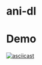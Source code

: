 # ani-dl

# Demo

[![asciicast](https://asciinema.org/a/jZitFydXIOxTmDzaLt4pRo4Ug.svg)](https://asciinema.org/a/jZitFydXIOxTmDzaLt4pRo4Ug)
